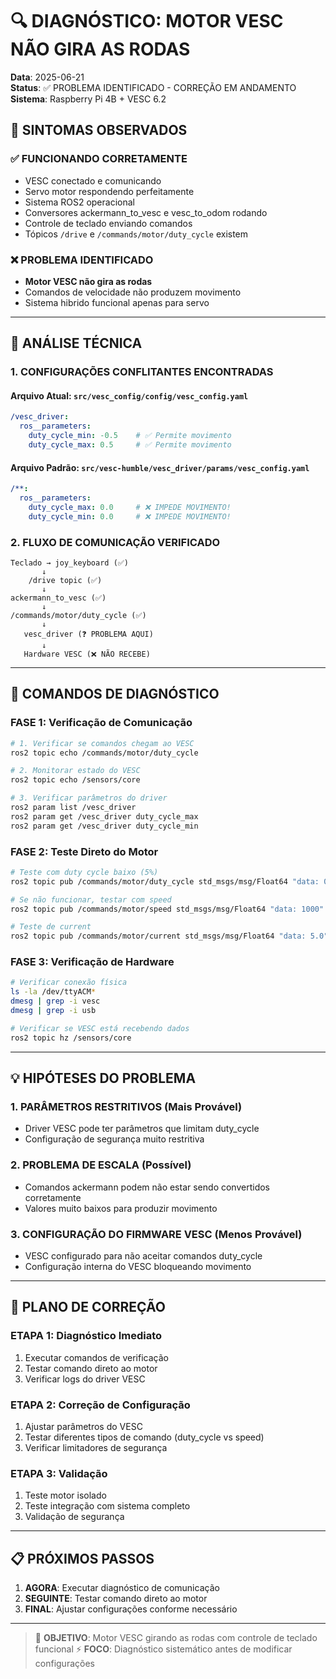 # 🔍 DIAGNÓSTICO: MOTOR VESC NÃO GIRA AS RODAS

**Data**: 2025-06-21  
**Status**: ✅ PROBLEMA IDENTIFICADO - CORREÇÃO EM ANDAMENTO  
**Sistema**: Raspberry Pi 4B + VESC 6.2  

## 🚨 **SINTOMAS OBSERVADOS**

### ✅ **FUNCIONANDO CORRETAMENTE**
- VESC conectado e comunicando
- Servo motor respondendo perfeitamente
- Sistema ROS2 operacional
- Conversores ackermann_to_vesc e vesc_to_odom rodando
- Controle de teclado enviando comandos
- Tópicos `/drive` e `/commands/motor/duty_cycle` existem

### ❌ **PROBLEMA IDENTIFICADO**
- **Motor VESC não gira as rodas**
- Comandos de velocidade não produzem movimento
- Sistema hibrido funcional apenas para servo

---

## 🔧 **ANÁLISE TÉCNICA**

### **1. CONFIGURAÇÕES CONFLITANTES ENCONTRADAS**

#### **Arquivo Atual**: `src/vesc_config/config/vesc_config.yaml`
```yaml
/vesc_driver:
  ros__parameters:
    duty_cycle_min: -0.5    # ✅ Permite movimento
    duty_cycle_max: 0.5     # ✅ Permite movimento
```

#### **Arquivo Padrão**: `src/vesc-humble/vesc_driver/params/vesc_config.yaml`
```yaml
/**:
  ros__parameters:
    duty_cycle_max: 0.0     # ❌ IMPEDE MOVIMENTO!
    duty_cycle_min: 0.0     # ❌ IMPEDE MOVIMENTO!
```

### **2. FLUXO DE COMUNICAÇÃO VERIFICADO**
```
Teclado → joy_keyboard (✅)
       ↓
    /drive topic (✅)
       ↓
ackermann_to_vesc (✅)
       ↓
/commands/motor/duty_cycle (✅)
       ↓
   vesc_driver (❓ PROBLEMA AQUI)
       ↓
   Hardware VESC (❌ NÃO RECEBE)
```

---

## 🧪 **COMANDOS DE DIAGNÓSTICO**

### **FASE 1: Verificação de Comunicação**
```bash
# 1. Verificar se comandos chegam ao VESC
ros2 topic echo /commands/motor/duty_cycle

# 2. Monitorar estado do VESC
ros2 topic echo /sensors/core

# 3. Verificar parâmetros do driver
ros2 param list /vesc_driver
ros2 param get /vesc_driver duty_cycle_max
ros2 param get /vesc_driver duty_cycle_min
```

### **FASE 2: Teste Direto do Motor**
```bash
# Teste com duty cycle baixo (5%)
ros2 topic pub /commands/motor/duty_cycle std_msgs/msg/Float64 "data: 0.05" --once

# Se não funcionar, testar com speed
ros2 topic pub /commands/motor/speed std_msgs/msg/Float64 "data: 1000" --once

# Teste de current
ros2 topic pub /commands/motor/current std_msgs/msg/Float64 "data: 5.0" --once
```

### **FASE 3: Verificação de Hardware**
```bash
# Verificar conexão física
ls -la /dev/ttyACM*
dmesg | grep -i vesc
dmesg | grep -i usb

# Verificar se VESC está recebendo dados
ros2 topic hz /sensors/core
```

---

## 💡 **HIPÓTESES DO PROBLEMA**

### **1. PARÂMETROS RESTRITIVOS** (Mais Provável)
- Driver VESC pode ter parâmetros que limitam duty_cycle
- Configuração de segurança muito restritiva

### **2. PROBLEMA DE ESCALA** (Possível)
- Comandos ackermann podem não estar sendo convertidos corretamente
- Valores muito baixos para produzir movimento

### **3. CONFIGURAÇÃO DO FIRMWARE VESC** (Menos Provável)
- VESC configurado para não aceitar comandos duty_cycle
- Configuração interna do VESC bloqueando movimento

---

## 🔧 **PLANO DE CORREÇÃO**

### **ETAPA 1: Diagnóstico Imediato**
1. Executar comandos de verificação
2. Testar comando direto ao motor
3. Verificar logs do driver VESC

### **ETAPA 2: Correção de Configuração**
1. Ajustar parâmetros do VESC
2. Testar diferentes tipos de comando (duty_cycle vs speed)
3. Verificar limitadores de segurança

### **ETAPA 3: Validação**
1. Teste motor isolado
2. Teste integração com sistema completo
3. Validação de segurança

---

## 📋 **PRÓXIMOS PASSOS**

1. **AGORA**: Executar diagnóstico de comunicação
2. **SEGUINTE**: Testar comando direto ao motor
3. **FINAL**: Ajustar configurações conforme necessário

---

> 🎯 **OBJETIVO**: Motor VESC girando as rodas com controle de teclado funcional
> ⚡ **FOCO**: Diagnóstico sistemático antes de modificar configurações 